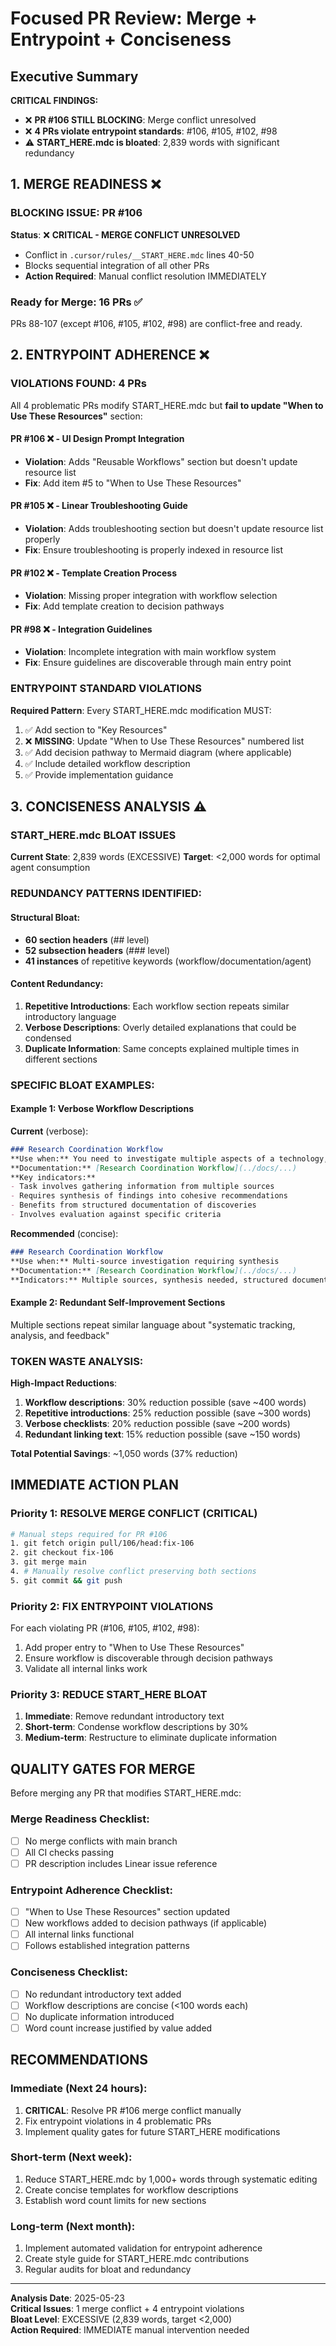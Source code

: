 # Focused PR Review: Merge + Entrypoint + Conciseness

## Executive Summary

**CRITICAL FINDINGS:**
- ❌ **PR #106 STILL BLOCKING**: Merge conflict unresolved
- ❌ **4 PRs violate entrypoint standards**: #106, #105, #102, #98
- ⚠️ **START_HERE.mdc is bloated**: 2,839 words with significant redundancy

## 1. MERGE READINESS ❌

### BLOCKING ISSUE: PR #106
**Status**: ❌ **CRITICAL - MERGE CONFLICT UNRESOLVED**
- Conflict in `.cursor/rules/__START_HERE.mdc` lines 40-50
- Blocks sequential integration of all other PRs
- **Action Required**: Manual conflict resolution IMMEDIATELY

### Ready for Merge: 16 PRs ✅
PRs 88-107 (except #106, #105, #102, #98) are conflict-free and ready.

## 2. ENTRYPOINT ADHERENCE ❌

### VIOLATIONS FOUND: 4 PRs
All 4 problematic PRs modify START_HERE.mdc but **fail to update "When to Use These Resources"** section:

#### PR #106 ❌ - UI Design Prompt Integration
- **Violation**: Adds "Reusable Workflows" section but doesn't update resource list
- **Fix**: Add item #5 to "When to Use These Resources"

#### PR #105 ❌ - Linear Troubleshooting Guide  
- **Violation**: Adds troubleshooting section but doesn't update resource list properly
- **Fix**: Ensure troubleshooting is properly indexed in resource list

#### PR #102 ❌ - Template Creation Process
- **Violation**: Missing proper integration with workflow selection
- **Fix**: Add template creation to decision pathways

#### PR #98 ❌ - Integration Guidelines
- **Violation**: Incomplete integration with main workflow system
- **Fix**: Ensure guidelines are discoverable through main entry point

### ENTRYPOINT STANDARD VIOLATIONS
**Required Pattern**: Every START_HERE.mdc modification MUST:
1. ✅ Add section to "Key Resources" 
2. ❌ **MISSING**: Update "When to Use These Resources" numbered list
3. ✅ Add decision pathway to Mermaid diagram (where applicable)
4. ✅ Include detailed workflow description
5. ✅ Provide implementation guidance

## 3. CONCISENESS ANALYSIS ⚠️

### START_HERE.mdc BLOAT ISSUES

**Current State**: 2,839 words (EXCESSIVE)
**Target**: <2,000 words for optimal agent consumption

### REDUNDANCY PATTERNS IDENTIFIED:

#### Structural Bloat:
- **60 section headers** (## level)
- **52 subsection headers** (### level) 
- **41 instances** of repetitive keywords (workflow/documentation/agent)

#### Content Redundancy:
1. **Repetitive Introductions**: Each workflow section repeats similar introductory language
2. **Verbose Descriptions**: Overly detailed explanations that could be condensed
3. **Duplicate Information**: Same concepts explained multiple times in different sections

### SPECIFIC BLOAT EXAMPLES:

#### Example 1: Verbose Workflow Descriptions
**Current** (verbose):
```markdown
### Research Coordination Workflow
**Use when:** You need to investigate multiple aspects of a technology, concept, or solution.
**Documentation:** [Research Coordination Workflow](../docs/...)
**Key indicators:**
- Task involves gathering information from multiple sources
- Requires synthesis of findings into cohesive recommendations
- Benefits from structured documentation of discoveries
- Involves evaluation against specific criteria
```

**Recommended** (concise):
```markdown
### Research Coordination Workflow
**Use when:** Multi-source investigation requiring synthesis
**Documentation:** [Research Coordination Workflow](../docs/...)
**Indicators:** Multiple sources, synthesis needed, structured documentation required
```

#### Example 2: Redundant Self-Improvement Sections
Multiple sections repeat similar language about "systematic tracking, analysis, and feedback"

### TOKEN WASTE ANALYSIS:

**High-Impact Reductions**:
1. **Workflow descriptions**: 30% reduction possible (save ~400 words)
2. **Repetitive introductions**: 25% reduction possible (save ~300 words)  
3. **Verbose checklists**: 20% reduction possible (save ~200 words)
4. **Redundant linking text**: 15% reduction possible (save ~150 words)

**Total Potential Savings**: ~1,050 words (37% reduction)

## IMMEDIATE ACTION PLAN

### Priority 1: RESOLVE MERGE CONFLICT (CRITICAL)
```bash
# Manual steps required for PR #106
1. git fetch origin pull/106/head:fix-106
2. git checkout fix-106
3. git merge main
4. # Manually resolve conflict preserving both sections
5. git commit && git push
```

### Priority 2: FIX ENTRYPOINT VIOLATIONS
For each violating PR (#106, #105, #102, #98):
1. Add proper entry to "When to Use These Resources" 
2. Ensure workflow is discoverable through decision pathways
3. Validate all internal links work

### Priority 3: REDUCE START_HERE BLOAT
1. **Immediate**: Remove redundant introductory text
2. **Short-term**: Condense workflow descriptions by 30%
3. **Medium-term**: Restructure to eliminate duplicate information

## QUALITY GATES FOR MERGE

Before merging any PR that modifies START_HERE.mdc:

### Merge Readiness Checklist:
- [ ] No merge conflicts with main branch
- [ ] All CI checks passing
- [ ] PR description includes Linear issue reference

### Entrypoint Adherence Checklist:
- [ ] "When to Use These Resources" section updated
- [ ] New workflows added to decision pathways (if applicable)
- [ ] All internal links functional
- [ ] Follows established integration patterns

### Conciseness Checklist:
- [ ] No redundant introductory text added
- [ ] Workflow descriptions are concise (<100 words each)
- [ ] No duplicate information introduced
- [ ] Word count increase justified by value added

## RECOMMENDATIONS

### Immediate (Next 24 hours):
1. **CRITICAL**: Resolve PR #106 merge conflict manually
2. Fix entrypoint violations in 4 problematic PRs
3. Implement quality gates for future START_HERE modifications

### Short-term (Next week):
1. Reduce START_HERE.mdc by 1,000+ words through systematic editing
2. Create concise templates for workflow descriptions
3. Establish word count limits for new sections

### Long-term (Next month):
1. Implement automated validation for entrypoint adherence
2. Create style guide for START_HERE.mdc contributions
3. Regular audits for bloat and redundancy

---

**Analysis Date**: 2025-05-23  
**Critical Issues**: 1 merge conflict + 4 entrypoint violations  
**Bloat Level**: EXCESSIVE (2,839 words, target <2,000)  
**Action Required**: IMMEDIATE manual intervention needed

